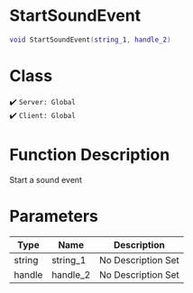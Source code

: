 # StartSoundEvent
```lua
void StartSoundEvent(string_1, handle_2)
```
# Class
✔️ `Server: Global`  
✔️ `Client: Global`  

# Function Description
Start a sound event
# Parameters
Type|Name|Description
--|--|--
string|string_1|No Description Set
handle|handle_2|No Description Set

